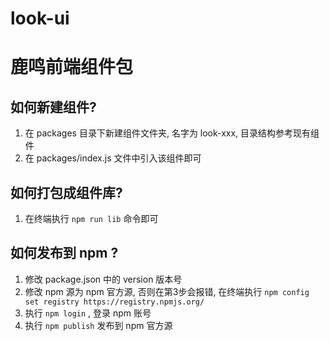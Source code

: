 # look-ui

# 鹿鸣前端组件包

## 如何新建组件?
1. 在 packages 目录下新建组件文件夹, 名字为 look-xxx, 目录结构参考现有组件
2. 在 packages/index.js 文件中引入该组件即可

## 如何打包成组件库?
1. 在终端执行 `npm run lib` 命令即可

## 如何发布到 npm ?
1. 修改 package.json 中的 version 版本号
2. 修改 npm 源为 npm 官方源, 否则在第3步会报错, 在终端执行 `npm config set registry https://registry.npmjs.org/`
3. 执行 `npm login` , 登录 npm 账号
4. 执行 `npm publish` 发布到 npm 官方源
